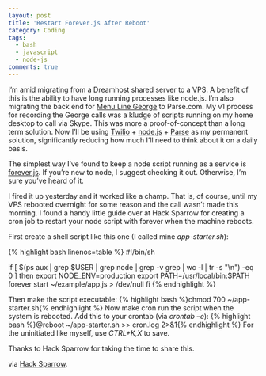 ```yaml
---
layout: post
title: 'Restart Forever.js After Reboot'
category: Coding
tags:
  - bash
  - javascript
  - node-js
comments: true
---
```


I’m amid migrating from a Dreamhost shared server to a VPS. A benefit of this is the ability to have long running processes like node.js. I’m also migrating the back end for <a title="Praaaaaaaaaaaaaise the Looooooooooord it's Tuesday! Wait... Damn. It's Tuesday." href="http://itunes.apple.com/us/app/menu-line-george/id440761181" target="_blank">Menu Line George</a> to Parse.com. My v1 process for recording the George calls was a kludge of scripts running on my home desktop to call via Skype. This was more a proof-of-concept than a long term solution. Now I’ll be using <a href="http://www.twilio.com" target="_blank">Twilio</a> + <a title="I can't stand the taste of V8." href="http://www.nodejs.org" target="_blank">node.js</a> + <a title="Most ungooglable product name ever." href="http://www.parse.com" target="_blank">Parse</a> as my permanent solution, significantly reducing how much I’ll need to think about it on a daily basis.

The simplest way I’ve found to keep a node script running as a service is <a title="He got caved in, and he's been there ever since. Forever? Forever." href="https://github.com/nodejitsu/forever" target="_blank">forever.js</a>. If you’re new to node, I suggest checking it out. Otherwise, I’m sure you’ve heard of it.

I fired it up yesterday and it worked like a champ. That is, of course, until my VPS rebooted overnight for some reason and the call wasn’t made this morning. I found a handy little guide over at Hack Sparrow for creating a cron job to restart your node script with forever when the machine reboots.

First create a shell script like this one (I called mine <em>app-starter.sh</em>):

{% highlight bash linenos=table %}
#!/bin/sh
 
if [ $(ps aux | grep $USER | grep node | grep -v grep | wc -l | tr -s "\n") -eq 0 ]
then
        export NODE_ENV=production
        export PATH=/usr/local/bin:$PATH
        forever start ~/example/app.js > /dev/null
fi
{% endhighlight %}

Then make the script executable:
{% highlight bash %}chmod 700 ~/app-starter.sh{% endhighlight %}
Now make cron run the script when the system is rebooted. Add this to your crontab (via <em>crontab –e</em>):
{% highlight bash %}@reboot ~/app-starter.sh &gt;&gt; cron.log 2&gt;&amp;1{% endhighlight %}
For the uninitiated like myself, use<em> CTRL+K,X</em> to save.

Thanks to Hack Sparrow for taking the time to share this.

via <a title="The night starts now" href="http://www.hacksparrow.com/make-forever-reboot-proof-with-cron.html" target="_blank">Hack Sparrow</a>.
